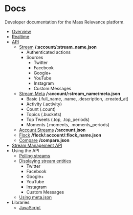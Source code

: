 # Docs

Developer documentation for the Mass Relevance platform.

 * [Overview](/MassRelevance/docs/blob/master/dev/overview.md)
 * [Realtime](/MassRelevance/docs/blob/master/dev/realtime.md)
 * [API](/MassRelevance/docs/blob/master/dev/api/api.md)
   * [Stream](/MassRelevance/docs/blob/master/dev/api/stream.md) **/:account/:stream_name.json**
     * Authenticated actions
     * Sources
         * Twitter
         * Facebook
         * Google+
         * YouTube
         * Instagram
         * Custom Messages
    * [Stream Meta](/MassRelevance/docs/blob/master/dev/api/meta.md) **/:account/:stream_name/meta.json**
      * Basic (.full_name, .name, .description, .created_at)
      * Activity (.activity)
      * Count (.count)
      * Topics (.buckets)
      * Top Tweets (.top, .top_periods)
      * Moments (.moments, .moments_periods)
    * [Account Streams](/MassRelevance/docs/blob/master/dev/api/account.md) **/:account.json**
    * [Flock](/MassRelevance/docs/blob/master/dev/api/flock.md) **/flock/:account/:flock_name.json**
    * [Compare](/MassRelevance/docs/blob/master/dev/api/compare.md) **/compare.json**
 * [Stream Management API](/MassRelevance/docs/blob/master/dev/api/stream_management.md)
 * Using the API
   * [Polling streams](/MassRelevance/docs/blob/master/dev/usage/polling.md)
   * [Displaying stream entities](/MassRelevance/docs/blob/master/dev/usage/display.md)
     * Twitter
     * Facebook
     * Google+
     * YouTube
     * Instagram
     * Custom Messages
   * [Using meta.json](/MassRelevance/docs/blob/master/dev/api/counts.md)
 * Libraries
   * [JavaScript](/MassRelevance/docs/blob/master/dev/clients/javascript.md)
